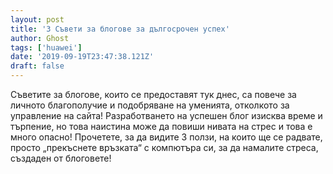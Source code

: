```yaml
---
layout: post
title: '3 Съвети за блогове за дългосрочен успех'
author: Ghost
tags: ['huawei']
date: '2019-09-19T23:47:38.121Z'
draft: false
---
```


Съветите за блогове, които се предоставят тук днес, са повече за личното благополучие и подобряване на уменията, отколкото за управление на сайта! Разработването на успешен блог изисква време и търпение, но това наистина може да повиши нивата на стрес и това е много опасно! Прочетете, за да видите 3 ползи, на които ще се радвате, просто „прекъснете връзката“ с компютъра си, за да намалите стреса, създаден от блоговете!
